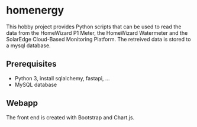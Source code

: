 # homenergy
This hobby project provides Python scripts that can be used to read the data from the HomeWizard P1 Meter, the HomeWizard Watermeter and the SolarEdge Cloud-Based Monitoring Platform. The retreived data is stored to a mysql database. 

## Prerequisites
- Python 3, install sqlalchemy, fastapi, ...
- MySQL database

## Webapp
The front end is created with Bootstrap and Chart.js.
